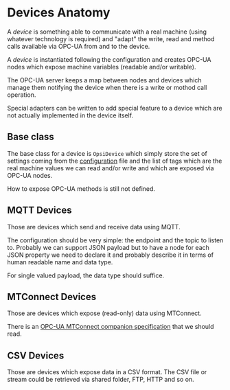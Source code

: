 # Devices Anatomy

A _device_ is something able to communicate with a real machine (using whatever technology
is required) and "adapt" the write, read and method calls available via OPC-UA from and
to the device.

A _device_ is instantiated following the configuration and creates OPC-UA nodes
which expose machine variables (readable and/or writable).

The OPC-UA server keeps a map between nodes and devices which manage them notifying the device
when there is a write or mothod call operation.

Special adapters can be written to add special feature to a device which are not actually
implemented in the device itself.

## Base class

The base class for a device is `OpsiDevice` which simply store the set of settings coming from the
[configuration](configuration.md) file and the list of tags which are the real machine values we can read and/or
write and which are exposed via OPC-UA nodes.

How to expose OPC-UA methods is still not defined.

## MQTT Devices

Those are devices which send and receive data using MQTT.

The configuration should be very simple: the endpoint and the topic to listen to. Probably we can
support JSON payload but to have a node for each JSON property we need to declare it and
probably describe it in terms of human readable name and data type.

For single valued payload, the data type should suffice.

## MTConnect Devices

Those are devices which expose (read-only) data using MTConnect.  

There is an [OPC-UA MTConnect companion specification](https://www.mtconnect.org/opc-ua-companion-specification/)
that we should read.

## CSV Devices

Those are devices which expose data in a CSV format. The CSV file or stream could be retrieved via
shared folder, FTP, HTTP and so on.

